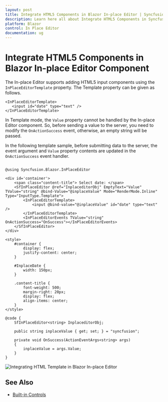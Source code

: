 ```yaml
---
layout: post
title: Integrate HTML5 Components in Blazor In-place Editor | Syncfusion
description: Learn here all about Integrate HTML5 Components in Syncfusion Blazor In-place Editor component and more.
platform: Blazor
control: In Place Editor 
documentation: ug
---
```


# Integrate HTML5 Components in Blazor In-place Editor Component

The In-place Editor supports adding HTML5 input components using the `InPlaceEditorTemplate` property. The Template property can be given as follows.

```cshtml
<InPlaceEditorTemplate>
   <input id="date" type="text" />
</InPlaceEditorTemplate>

```

In Template mode, the `Value` property cannot be handled by the In-place Editor component. So, before sending a value to the server, you need to modify the `OnActionSuccess` event, otherwise, an empty string will be passed.

In the following template sample, before submitting data to the server, the event argument and `Value` property contents are updated in the `OnActionSuccess` event handler.

```cshtml

@using Syncfusion.Blazor.InPlaceEditor

<div id='container'>
    <span class="content-title"> Select date: </span>
    <SfInPlaceEditor @ref="InplaceditorObj" EmptyText="Value" TValue="string" @bind-Value="@inplaceValue" Mode="RenderMode.Inline" Type="InputType.Template">
        <InPlaceEditorTemplate>
            <input @bind-value="@inplaceValue" id="date" type="text" />
        </InPlaceEditorTemplate>
        <InPlaceEditorEvents TValue="string" OnActionSuccess="OnSuccess"></InPlaceEditorEvents>
    </SfInPlaceEditor>
</div>

<style>
    #container {
        display: flex;
        justify-content: center;
    }

    #InplaceDate {
        width: 150px;
    }

    .content-title {
        font-weight: 500;
        margin-right: 20px;
        display: flex;
        align-items: center;
    }
</style>

@code {
    SfInPlaceEditor<string> InplaceditorObj;

    public string inplaceValue { get; set; } = "syncfusion";

    private void OnSuccess(ActionEventArgs<string> args)
    {
        inplaceValue = args.Value;
    }
}

```



![Integrating HTML Template in Blazor In-place Editor](./images/blazor-inplace-editor-html-template.png)

## See Also

* [Built-in Controls](./controls/)